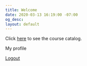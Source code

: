 ```yaml
---
title: Welcome
date: 2020-03-13 16:19:00 -07:00
og_desc: 
layout: default
---
```


Click [here](/courses) to see the course catalog.

<a data-ms-modal="profile">My profile</a>

<a href="#/ms/logout">Logout</a>

